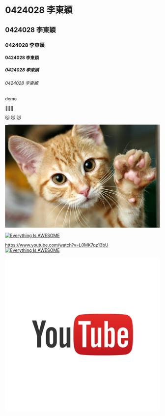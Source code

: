# 0424028 李東穎
## 0424028 李東穎
### 0424028 李東穎
#### 0424028 李東穎
##### 0424028 李東穎
###### 0424028 李東穎

demo

:poop::poop::poop:

:kissing_cat: :kissing_cat: :kissing_cat:

![](cat.jpg "cat")

[![Everything Is AWESOME](https://img.youtube.com/vi/StTqXEQ2l-Y/0.jpg)](https://www.youtube.com/watch?v=StTqXEQ2l-Y "Everything Is AWESOME")

https://www.youtube.com/watch?v=L0MK7qz13bU
[![Everything Is AWESOME](https://www.youtube.com/watch?v=L0MK7qz13bU/0.jpg)](https://www.youtube.com/watch?v=L0MK7qz13bU "Everything Is AWESOME")

![](youtube.png "youtube")
